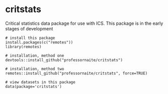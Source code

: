 # critstats
Critical statistics data package for use with ICS. This package is in the early stages of development

```{r}
# install this package
install.packages(c("remotes"))
library(remotes)

# installation, method one
devtools::install_github("professornaite/critstats")

# installation, method two
remotes::install_github("professornaite/critstats", force=TRUE)
```

```{r}
# view datasets in this package
data(package='critstats')
```

